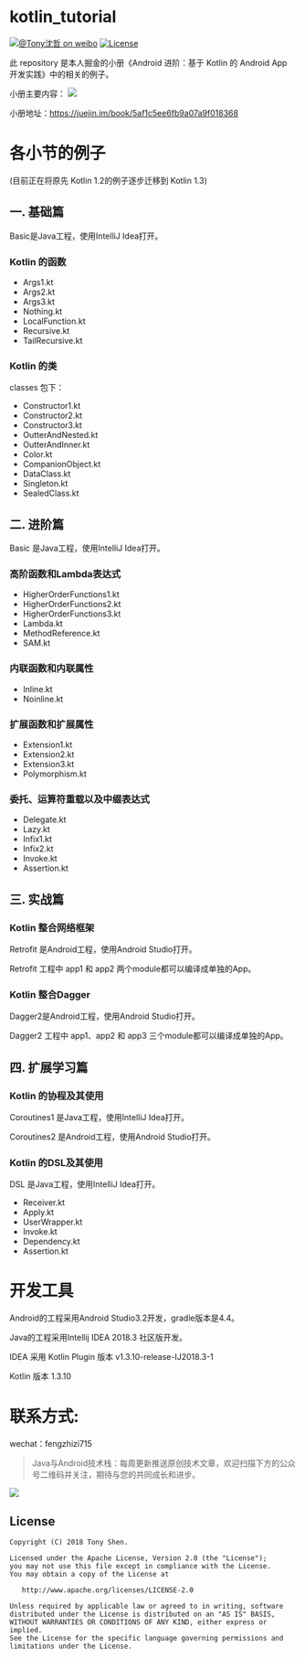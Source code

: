 # kotlin_tutorial

[![@Tony沈哲 on weibo](https://img.shields.io/badge/weibo-%40Tony%E6%B2%88%E5%93%B2-blue.svg)](http://www.weibo.com/fengzhizi715)
[![License](https://img.shields.io/badge/license-Apache%202-lightgrey.svg)](https://www.apache.org/licenses/LICENSE-2.0.html)

此 repository 是本人掘金的小册《Android 进阶：基于 Kotlin 的 Android App 开发实践》中的相关的例子。

小册主要内容：
![](https://user-gold-cdn.xitu.io/2018/9/17/165e3210c5d82900?w=2948&h=2580&f=png&s=399321)


小册地址：https://juejin.im/book/5af1c5ee6fb9a07a9f018368

# 各小节的例子

(目前正在将原先 Kotlin 1.2的例子逐步迁移到 Kotlin 1.3)

## 一. 基础篇
Basic是Java工程，使用IntelliJ Idea打开。

### Kotlin 的函数

* Args1.kt
* Args2.kt
* Args3.kt
* Nothing.kt
* LocalFunction.kt
* Recursive.kt
* TailRecursive.kt

### Kotlin 的类

classes 包下：

* Constructor1.kt
* Constructor2.kt
* Constructor3.kt
* OutterAndNested.kt
* OutterAndInner.kt
* Color.kt
* CompanionObject.kt
* DataClass.kt
* Singleton.kt
* SealedClass.kt

## 二. 进阶篇
Basic 是Java工程，使用IntelliJ Idea打开。

### 高阶函数和Lambda表达式

* HigherOrderFunctions1.kt
* HigherOrderFunctions2.kt
* HigherOrderFunctions3.kt
* Lambda.kt
* MethodReference.kt
* SAM.kt

### 内联函数和内联属性

* Inline.kt
* Noinline.kt

### 扩展函数和扩展属性

* Extension1.kt
* Extension2.kt
* Extension3.kt
* Polymorphism.kt

### 委托、运算符重载以及中缀表达式

* Delegate.kt
* Lazy.kt
* Infix1.kt
* Infix2.kt
* Invoke.kt
* Assertion.kt

## 三. 实战篇

### Kotlin 整合网络框架
Retrofit 是Android工程，使用Android Studio打开。

Retrofit 工程中 app1 和 app2 两个module都可以编译成单独的App。

### Kotlin 整合Dagger
Dagger2是Android工程，使用Android Studio打开。

Dagger2 工程中 app1、app2 和 app3 三个module都可以编译成单独的App。

## 四. 扩展学习篇

### Kotlin 的协程及其使用
Coroutines1 是Java工程，使用IntelliJ Idea打开。

Coroutines2 是Android工程，使用Android Studio打开。

### Kotlin 的DSL及其使用
DSL 是Java工程，使用IntelliJ Idea打开。

* Receiver.kt
* Apply.kt
* UserWrapper.kt
* Invoke.kt
* Dependency.kt
* Assertion.kt

# 开发工具

Android的工程采用Android Studio3.2开发，gradle版本是4.4。

Java的工程采用Intellij IDEA 2018.3 社区版开发。

IDEA 采用 Kotlin Plugin 版本 v1.3.10-release-IJ2018.3-1

Kotlin 版本 1.3.10



# 联系方式:
wechat：fengzhizi715

> Java与Android技术栈：每周更新推送原创技术文章，欢迎扫描下方的公众号二维码并关注，期待与您的共同成长和进步。

![](https://user-gold-cdn.xitu.io/2018/7/24/164cc729c7c69ac1?w=344&h=344&f=jpeg&s=9082)


License
-------

    Copyright (C) 2018 Tony Shen.

    Licensed under the Apache License, Version 2.0 (the "License");
    you may not use this file except in compliance with the License.
    You may obtain a copy of the License at

       http://www.apache.org/licenses/LICENSE-2.0

    Unless required by applicable law or agreed to in writing, software
    distributed under the License is distributed on an "AS IS" BASIS,
    WITHOUT WARRANTIES OR CONDITIONS OF ANY KIND, either express or implied.
    See the License for the specific language governing permissions and
    limitations under the License.
